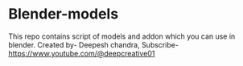 # Blender-models
This repo contains script of models and addon which you can use in blender. Created by- Deepesh chandra, Subscribe-https://www.youtube.com/@deepcreative01
